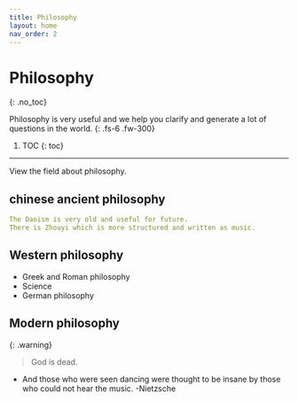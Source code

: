 ```yaml
---
title: Philosophy
layout: home
nav_order: 2
---
```



# Philosophy
{: .no_toc}

Philosophy is very useful and we help you clarify and generate a lot of questions in the world.
{: .fs-6 .fw-300}

1. TOC
{: toc}

---

View the field about philosophy.

## chinese ancient philosophy

```yaml
The Daoism is very old and useful for future.
There is Zhouyi which is more structured and written as music.
```


## Western philosophy 

- Greek and Roman philosophy 
- Science
- German philosophy

## Modern philosophy


{: .warning}
> God is dead.
* And those who were seen dancing were thought to be insane by those who could not hear the music. -Nietzsche